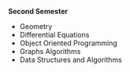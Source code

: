 <p style="font-weight: bold"> Second Semester </p>
            <ul>
                <li> Geometry</li>
                <li> Differential Equations</li>
                <li> Object Oriented Programming</li>
                <li> Graphs Algorithms</li>
                <li> Data Structures and Algorithms</li>
            </ul>

